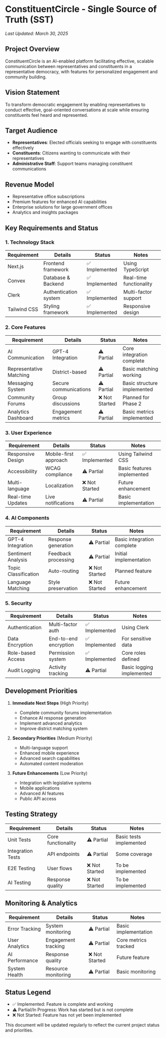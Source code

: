 
# ConstituentCircle - Single Source of Truth (SST)

*Last Updated: March 30, 2025*

## Project Overview

ConstituentCircle is an AI-enabled platform facilitating effective, scalable communication between representatives and constituents in a representative democracy, with features for personalized engagement and community building.

## Vision Statement

To transform democratic engagement by enabling representatives to conduct effective, goal-oriented conversations at scale while ensuring constituents feel heard and represented.

## Target Audience

- **Representatives**: Elected officials seeking to engage with constituents effectively
- **Constituents**: Citizens wanting to communicate with their representatives
- **Administrative Staff**: Support teams managing constituent communications

## Revenue Model

- Representative office subscriptions
- Premium features for enhanced AI capabilities
- Enterprise solutions for large government offices
- Analytics and insights packages

## Key Requirements and Status

### 1. Technology Stack

| Requirement | Details | Status | Notes |
|-------------|---------|--------|-------|
| Next.js | Frontend framework | ✅ Implemented | Using TypeScript |
| Convex | Database & Backend | ✅ Implemented | Real-time functionality |
| Clerk | Authentication system | ✅ Implemented | Multi-factor support |
| Tailwind CSS | Styling framework | ✅ Implemented | Responsive design |

### 2. Core Features

| Requirement | Details | Status | Notes |
|-------------|---------|--------|-------|
| AI Communication | GPT-4 Integration | ⚠️ Partial | Core integration complete |
| Representative Matching | District-based | ⚠️ Partial | Basic matching working |
| Messaging System | Secure communications | ⚠️ Partial | Basic structure implemented |
| Community Forums | Group discussions | ❌ Not Started | Planned for Phase 2 |
| Analytics Dashboard | Engagement metrics | ⚠️ Partial | Basic metrics implemented |

### 3. User Experience

| Requirement | Details | Status | Notes |
|-------------|---------|--------|-------|
| Responsive Design | Mobile-first approach | ✅ Implemented | Using Tailwind CSS |
| Accessibility | WCAG compliance | ⚠️ Partial | Basic features implemented |
| Multi-language | Localization | ❌ Not Started | Future enhancement |
| Real-time Updates | Live notifications | ⚠️ Partial | Basic implementation |

### 4. AI Components

| Requirement | Details | Status | Notes |
|-------------|---------|--------|-------|
| GPT-4 Integration | Response generation | ⚠️ Partial | Basic integration complete |
| Sentiment Analysis | Feedback processing | ⚠️ Partial | Initial implementation |
| Topic Classification | Auto-routing | ❌ Not Started | Planned feature |
| Language Matching | Style preservation | ❌ Not Started | Future enhancement |

### 5. Security

| Requirement | Details | Status | Notes |
|-------------|---------|--------|-------|
| Authentication | Multi-factor auth | ✅ Implemented | Using Clerk |
| Data Encryption | End-to-end encryption | ✅ Implemented | For sensitive data |
| Role-based Access | Permission system | ✅ Implemented | Core roles defined |
| Audit Logging | Activity tracking | ⚠️ Partial | Basic logging implemented |

## Development Priorities

1. **Immediate Next Steps** (High Priority)
   - Complete community forums implementation
   - Enhance AI response generation
   - Implement advanced analytics
   - Improve district matching system

2. **Secondary Priorities** (Medium Priority)
   - Multi-language support
   - Enhanced mobile experience
   - Advanced search capabilities
   - Automated content moderation

3. **Future Enhancements** (Low Priority)
   - Integration with legislative systems
   - Mobile applications
   - Advanced AI features
   - Public API access

## Testing Strategy

| Requirement | Details | Status | Notes |
|-------------|---------|--------|-------|
| Unit Tests | Core functionality | ⚠️ Partial | Basic tests implemented |
| Integration Tests | API endpoints | ⚠️ Partial | Some coverage |
| E2E Testing | User flows | ❌ Not Started | To be implemented |
| AI Testing | Response quality | ❌ Not Started | To be implemented |

## Monitoring & Analytics

| Requirement | Details | Status | Notes |
|-------------|---------|--------|-------|
| Error Tracking | System monitoring | ⚠️ Partial | Basic implementation |
| User Analytics | Engagement tracking | ⚠️ Partial | Core metrics tracked |
| AI Performance | Response quality | ❌ Not Started | Future feature |
| System Health | Resource monitoring | ⚠️ Partial | Basic monitoring |

## Status Legend

- ✅ Implemented: Feature is complete and working
- ⚠️ Partial/In Progress: Work has started but is not complete
- ❌ Not Started: Feature has not yet been implemented

This document will be updated regularly to reflect the current project status and priorities.
